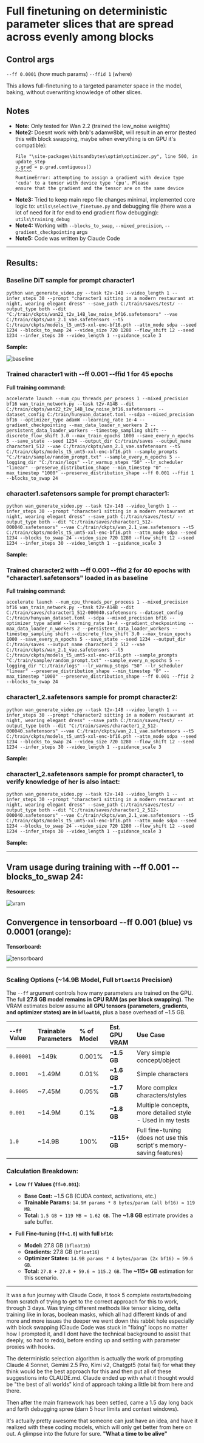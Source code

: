 # Full finetuning on deterministic parameter slices that are spread across evenly among blocks

## Control args

`--ff 0.0001` (how much params)
`--ffid 1` (where)

This allows full-finetuning to a targeted parameter space in the model, baking, without overwriting knowledge of other slices.

## Notes

*   **Note:** Only tested for Wan 2.2 (trained the low_noise weights)
*   **Note2:** Doesnt work with bnb's adamw8bit, will result in an error (tested this with block swapping, maybe when everything is on GPU it's compatible):
    ```
    File "\site-packages\bitsandbytes\optim\optimizer.py", line 500, in update_step
    p.grad = p.grad.contiguous()
    ^^^^^^
    RuntimeError: attempting to assign a gradient with device type 'cuda' to a tensor with device type 'cpu'. Please
    ensure that the gradient and the tensor are on the same device
    ```
*   **Note3:** Tried to keep main repo file changes minimal, implemented core logic to: `utils\selective_finetune.py` and debugging file (there was a lot of need for it for end to end gradient flow debugging): `utils\training_debug`
*   **Note4:** Working with `--blocks_to_swap`, `--mixed_precision`, `--gradient_checkpointing` args
*   **Note5:** Code was written by Claude Code

---

## Results:

### Baseline DiT sample for prompt character1

```
python wan_generate_video.py --task t2v-14B --video_length 1 --infer_steps 30 --prompt "character1 sitting in a modern restaurant at night, wearing elegant dress" --save_path C:/train/saves/test/ --output_type both --dit "C:/train/ckpts/wan22_t2v_14B_low_noise_bf16.safetensors" --vae C:/train/ckpts/wan_2.1_vae.safetensors --t5 C:/train/ckpts/models_t5_umt5-xxl-enc-bf16.pth --attn_mode sdpa --seed 1234 --blocks_to_swap 24 --video_size 720 1280 --flow_shift 12 --seed 1234 --infer_steps 30 --video_length 1 --guidance_scale 3
```

**Sample:**

![baseline](https://github.com/user-attachments/assets/6d83e544-fb6c-48fc-884b-b7ce5db1b3af)


### Trained character1 with --ff 0.001 --ffid 1 for 45 epochs

**Full training command:**
```
accelerate launch --num_cpu_threads_per_process 1 --mixed_precision bf16 wan_train_network.py --task t2v-A14B --dit C:/train/ckpts/wan22_t2v_14B_low_noise_bf16.safetensors --dataset_config C:/train/hunyuan_dataset.toml --sdpa --mixed_precision bf16 --optimizer_type adamW --learning_rate 1e-4 --gradient_checkpointing --max_data_loader_n_workers 2 --persistent_data_loader_workers --timestep_sampling shift --discrete_flow_shift 3.0 --max_train_epochs 1000 --save_every_n_epochs 5 --save_state --seed 1234 --output_dir C:/train/saves --output_name character1_512 --vae C:/train/ckpts/wan_2.1_vae.safetensors --t5 C:/train/ckpts/models_t5_umt5-xxl-enc-bf16.pth --sample_prompts "C:/train/sample/random_prompt.txt" --sample_every_n_epochs 5 --logging_dir "C:/train/logs" --lr_warmup_steps "50" --lr_scheduler "linear" --preserve_distribution_shape --min_timestep "0" --max_timestep "1000" --preserve_distribution_shape --ff 0.001 --ffid 1 --blocks_to_swap 24
```

### character1.safetensors sample for prompt character1:

```
python wan_generate_video.py --task t2v-14B --video_length 1 --infer_steps 30 --prompt "character1 sitting in a modern restaurant at night, wearing elegant dress" --save_path C:/train/saves/test/ --output_type both --dit "C:/train/saves/character1_512-000040.safetensors" --vae C:/train/ckpts/wan_2.1_vae.safetensors --t5 C:/train/ckpts/models_t5_umt5-xxl-enc-bf16.pth --attn_mode sdpa --seed 1234 --blocks_to_swap 24 --video_size 720 1280 --flow_shift 12 --seed 1234 --infer_steps 30 --video_length 1 --guidance_scale 3
```

**Sample:**




### Trained character2 with --ff 0.001 --ffid 2 for 40 epochs with "character1.safetensors" loaded in as baseline

**Full training command:**
```
accelerate launch --num_cpu_threads_per_process 1 --mixed_precision bf16 wan_train_network.py --task t2v-A14B --dit C:/train/saves/character1_512-000040.safetensors --dataset_config C:/train/hunyuan_dataset.toml --sdpa --mixed_precision bf16 --optimizer_type adamW --learning_rate 1e-4 --gradient_checkpointing --max_data_loader_n_workers 2 --persistent_data_loader_workers --timestep_sampling shift --discrete_flow_shift 3.0 --max_train_epochs 1000 --save_every_n_epochs 5 --save_state --seed 1234 --output_dir C:/train/saves --output_name character1_2_512 --vae C:/train/ckpts/wan_2.1_vae.safetensors --t5 C:/train/ckpts/models_t5_umt5-xxl-enc-bf16.pth --sample_prompts "C:/train/sample/random_prompt.txt" --sample_every_n_epochs 5 --logging_dir "C:/train/logs" --lr_warmup_steps "50" --lr_scheduler "linear" --preserve_distribution_shape --min_timestep "0" --max_timestep "1000" --preserve_distribution_shape --ff 0.001 --ffid 2 --blocks_to_swap 24
```

### character1_2.safetensors sample for prompt character2:

```
python wan_generate_video.py --task t2v-14B --video_length 1 --infer_steps 30 --prompt "character2 sitting in a modern restaurant at night, wearing elegant dress" --save_path C:/train/saves/test/ --output_type both --dit "C:/train/saves/character1_2_512-000040.safetensors" --vae C:/train/ckpts/wan_2.1_vae.safetensors --t5 C:/train/ckpts/models_t5_umt5-xxl-enc-bf16.pth --attn_mode sdpa --seed 1234 --blocks_to_swap 24 --video_size 720 1280 --flow_shift 12 --seed 1234 --infer_steps 30 --video_length 1 --guidance_scale 3
```

**Sample:**

### character1_2.safetensors sample for prompt character1, to verify knowledge of her is also intact:

```
python wan_generate_video.py --task t2v-14B --video_length 1 --infer_steps 30 --prompt "character1 sitting in a modern restaurant at night, wearing elegant dress" --save_path C:/train/saves/test/ --output_type both --dit "C:/train/saves/character1_2_512-000040.safetensors" --vae C:/train/ckpts/wan_2.1_vae.safetensors --t5 C:/train/ckpts/models_t5_umt5-xxl-enc-bf16.pth --attn_mode sdpa --seed 1234 --blocks_to_swap 24 --video_size 720 1280 --flow_shift 12 --seed 1234 --infer_steps 30 --video_length 1 --guidance_scale 3
```

**Sample:**

---

## Vram usage during training with --ff 0.001 --blocks_to_swap 24:

**Resources:**

![vram](https://github.com/user-attachments/assets/0f13884a-6dbd-499b-9b58-b89a3bed8eaf)


## Convergence in tensorboard --ff 0.001 (blue) vs 0.0001 (orange):

**Tensorboard:**

![tensorboard](https://github.com/user-attachments/assets/80b5fa78-cc1f-4199-8c70-edbb70e41dff)


---

### Scaling Options (~14.9B Model, Full `bfloat16` Precision)

The `--ff` argument controls how many parameters are trained on the GPU. The full **27.8 GB model remains in CPU RAM (as per block swapping)**. The VRAM estimates below assume **all GPU tensors (parameters, gradients, and optimizer states) are in `bfloat16`**, plus a base overhead of ~1.5 GB.

| `--ff` Value | Trainable Parameters | % of Model | Est. GPU VRAM | Use Case                               |
| :----------- | :------------------- | :--------- | :------------ | :------------------------------------- |
| `0.00001`    | ~149k                | 0.001%     | **~1.5 GB**   | Very simple concept/object             |
| `0.0001`     | ~1.49M               | 0.01%      | **~1.6 GB**   | Simple characters                      |
| `0.0005`     | ~7.45M               | 0.05%      | **~1.7 GB**   | More complex characters/styles         |
| `0.001`      | ~14.9M               | 0.1%       | **~1.8 GB**   | Multiple concepts, more detailed style - Used in my tests |
| `1.0`        | ~14.9B               | 100%       | **~115+ GB**  | Full fine-tuning (does not use this script's memory-saving features) |

### Calculation Breakdown:

*   **Low `ff` Values (`ff=0.001`):**
    *   **Base Cost:** ~1.5 GB (CUDA context, activations, etc.)
    *   **Trainable Params:** `14.9M params * 8 bytes/param (all bf16) ≈ 119 MB`.
    *   **Total:** `1.5 GB + 119 MB ≈ 1.62 GB`. The **~1.8 GB** estimate provides a safe buffer.

*   **Full Fine-tuning (`ff=1.0`) with full `bf16`:**
    *   **Model:** 27.8 GB (`bfloat16`)
    *   **Gradients:** 27.8 GB (`bfloat16`)
    *   **Optimizer States:** `14.9B params * 4 bytes/param (2x bf16) ≈ 59.6 GB`.
    *   **Total:** `27.8 + 27.8 + 59.6 ≈ 115.2 GB`. The **~115+ GB** estimation for this scenario.

---

It was a fun journey with Claude Code, it took 5 complete restarts/redoing from scratch of trying to get to the correct approach for this to work, through 3 days. Was trying different methods like tensor slicing, delta training like in loras, boolean masks, which all had different kinds of and more and more issues the deeper we went down this rabbit hole especially with block swapping (Claude Code was stuck in "fixing" loops no matter how I prompted it, and I dont have the technical background to assist that deeply, so had to redo), before ending up and settling with parameter proxies with hooks. 

The deterministic selection algorithm is actually the work of prompting Claude 4 Sonnet, Gemini 2.5 Pro, Kimi v2, Chatgpt5 (total fail) for what they think would be the best approach for this and then put all of these suggestions into CLAUDE.md. Claude ended up with what it thought would be "the best of all worlds" kind of approach taking a little bit from here and there.

Then after the main framework has been settled, came a 1.5 day long back and forth debugging spree (darn 5 hour limits and context windows).

It's actually pretty awesome that someone can just have an idea, and have it realized with these coding models, which will only get better from here on out. A glimpse into the future for sure. **"What a time to be alive"**

